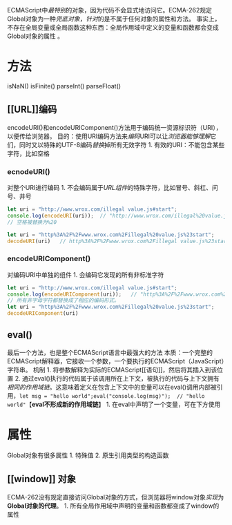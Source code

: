 ECMAScript中*最特别*的对象，因为代码不会显式地访问它。ECMA-262规定Global对象为一种*兜底对象*，*针对*的是不属于任何对象的属性和方法。
事实上，不存在全局变量或全局函数这种东西：全局作用域中定义的变量和函数都会变成Global对象的属性 。
# 方法
isNaN()
isFinite()
parseInt()
parseFloat()
## [[URL]]编码
encodeURI()和encodeURIComponent()方法用于编码统一资源标识符（URI），以便传给浏览器。
目的：使用URI编码方法来*编码*URI可以让*浏览器能够理解*它们，同时又以特殊的UTF-8编码*替换*掉所有无效字符
	1. 有效的URI：不能包含某些字符，比如空格
### ecnodeURI()
对整个URI进行编码
	1. 不会编码属于*URL组件*的特殊字符，比如冒号、斜杠、问号、井号
```js
let uri = "http://www.wrox.com/illegal value.js#start";
console.log(encodeURI(uri));  // "http://www.wrox.com/illegal%20value.js#start"
// 空格被替换为%20

let uri = "http%3A%2F%2Fwww.wrox.com%2Fillegal%20value.js%23start";
decodeURI(uri)   // http%3A%2F%2Fwww.wrox.com%2Fillegal value.js%23start
```
### encodeURIComponent()
对编码URI中单独的组件
	1. 会编码它发现的所有非标准字符
```js
let uri = "http://www.wrox.com/illegal value.js#start";
console.log(encodeURIComponent(uri));   // "http%3A%2F%2Fwww.wrox.com%2Fillegal%20value.js%23start"
// 所有非字母字符都替换成了相应的编码形式。
let uri = "http%3A%2F%2Fwww.wrox.com%2Fillegal%20value.js%23start";
decodeURIComponent(uri)  
```
## eval()
最后一个方法，也是整个ECMAScript语言中最强大的方法
本质：一个完整的ECMAScript解释器，它接收一个参数，一个要执行的ECMAScript（JavaScript）字符串。
机制
	1. 将参数解释为实际的ECMAScript[[语句]]，然后将其插入到该位置
	2. 通过eval()执行的代码属于该调用所在上下文，被执行的代码与上下文拥有*相同的作用域链*。这意味着定义在包含上下文中的变量可以在eval()调用内部被引用，`let msg = "hello world";eval("console.log(msg)");  // "hello world"`【**eval不形成新的作用域链**】
		1. 在eval中声明了一个变量，可在下方使用
# 属性
Global对象有很多属性
	1. 特殊值
	2. 原生引用类型的构造函数
## [[window]] 对象
ECMA-262没有规定直接访问Global对象的方式，但浏览器将window对象*实现*为**Global对象的代理**。
	1. 所有全局作用域中声明的变量和函数都变成了window的属性